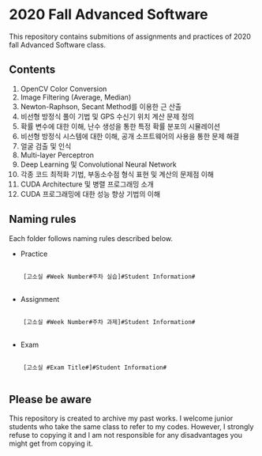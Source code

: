 # 2020 Fall Advanced Software
This repository contains submitions of assignments and practices of 2020 fall Advanced Software class. 

## Contents
1. OpenCV Color Conversion
2. Image Filtering (Average, Median)
3. Newton-Raphson, Secant Method를 이용한 근 산출
4. 비선형 방정식 풀이 기법 및 GPS 수신기 위치 계산 문제 정의
5. 확률 변수에 대한 이해, 난수 생성을 통한 특정 확률 분포의 시뮬레이션
6. 비선형 방정식 시스템에 대한 이해, 공개 소프트웨어의 사용을 통한 문제 해결
7. 얼굴 검출 및 인식
8. Multi-layer Perceptron
9. Deep Learning 및 Convolutional Neural Network
10. 각종 코드 최적화 기법, 부동소수점 형식 표현 및 계산의 문제점 이해
11. CUDA Architecture 및 병렬 프로그래밍 소개
12. CUDA 프로그래밍에 대한 성능 향상 기법의 이해

## Naming rules
Each folder follows naming rules described below.
* Practice
<pre>
<code>
    [고소실 #Week Number#주차 실습]#Student Information#
</code>
</pre>
* Assignment
<pre>
<code>
    [고소실 #Week Number#주차 과제]#Student Information#
</code>
</pre>
* Exam
<pre>
<code>
    [고소실 #Exam Title#]#Student Information#
</code>
</pre>

## Please be aware
This repository is created to archive my past works. I welcome junior students who take the same class to refer to my codes. However, I strongly refuse to copying it and I am not responsible for any disadvantages you might get from copying it.
